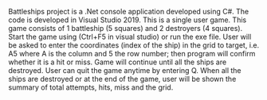 Battleships project is a .Net console application developed using C#. The code is developed in Visual Studio 2019.
This is a single user game.
This game consists of 1 battleship (5 squares) and 2 destroyers (4 squares).
Start the game using (Ctrl+F5 in visual studio) or run the exe file.
User will be asked to enter the coordinates (index of the ship) in the grid to target, i.e. A5 where A is the column and 5 the row number;
then program will confirm whether it is a hit or miss.
Game will continue until all the ships are destroyed.
User can quit the game anytime by entering Q.
When all the ships are destroyed or at the end of the game, user will be shown the summary of total attempts, hits, miss and the grid.
